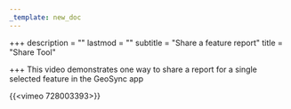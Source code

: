 ```yaml
---
_template: new_doc
---
```


+++
description = ""
lastmod = ""
subtitle = "Share a feature report"
title = "Share Tool"

+++
This video demonstrates one way to share a report for a single selected feature in the GeoSync app

{{<vimeo 728003393>}}
